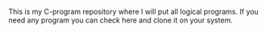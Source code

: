 This is my C-program repository where I will put all logical programs.
If you need any program you can check here and clone it on your system.
